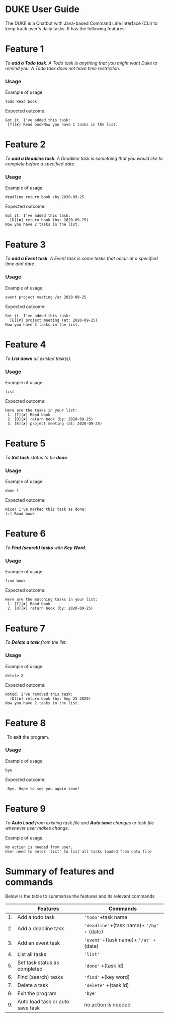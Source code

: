 # DUKE User Guide

The DUKE is a Chatbot with Java-based Command Line Interface (CLI) to keep track user's daily tasks.  It has the following features:


# Feature 1

_To **add a Todo task**. A Todo task is anything that you might want Duke to remind you. A Todo task does not have time restriction._

### Usage  
Example of usage:  
```  
todo Read book  
```  
Expected outcome:  
```  
Got it. I've added this task:  
 [T][✘] Read bookNow you have 1 tasks in the list.
 ```  


# Feature 2  
_To **add a Deadline task**. A Deadline task is something that you would like to complete before a specified date._  
  
### Usage  
Example of usage:  
```  
deadline return book /by 2020-09-25  
```  
Expected outcome:  
```  
Got it. I've added this task:  
  [D][✘] return book (by: 2020-09-25)  
Now you have 2 tasks in the list.  
```

# Feature 3  
_To **add a Event task**. A Event task is some tasks that occur at a specified time and date._  
  
### Usage  
Example of usage:  
```  
event project meeting /at 2020-09-25  
```  
Expected outcome:  
```  
Got it. I've added this task:  
  [E][✘] project meeting (at: 2020-09-25)  
Now you have 3 tasks in the list.  
```

# Feature 4  
_To **List down** all existed task(s)._  
  
### Usage  
Example of usage:  
```  
list  
```  
Expected outcome:  
```  
Here are the tasks in your list:  
 1. [T][✘] Read book  
 2. [D][✘] return book (by: 2020-09-25)  
 3. [E][✘] project meeting (at: 2020-09-25)  
```

# Feature 5  
_To **Set task** status to be **done**._  
  
### Usage  
Example of usage:  
```  
done 1  
```  
Expected outcome:  
```  
Nice! I've marked this task as done:  
[✓] Read book  
```

# Feature 6  
_To **Find (search) tasks** with **Key Word**._  
  
### Usage  
Example of usage:  
```  
find book  
```  
  
Expected outcome:  
```  
Here are the matching tasks in your list:  
 1. [T][✘] Read book  
 2. [D][✘] return book (by: 2020-09-25)  
```

# Feature 7  
_To **Delete a task** from the list._  
  
### Usage  
Example of usage:  
```  
delete 2  
```  
  
Expected outcome:  
```  
Noted. I've removed this task:  
  [D][✘] return book (by: Sep 25 2020)  
Now you have 2 tasks in the list.
```  

# Feature 8  
_To **exit** the program.

### Usage  
Example of usage:  
```  
bye
```  
  
Expected outcome:  
```  
 Bye. Hope to see you again soon!
```  


# Feature 9
_To **Auto Load** from existing task file and **Auto save** changes to task file whenever user makes change._

Example of usage:  
```  
No action is needed from user. 
User need to enter 'list' to list all tasks loaded from data file
```  



# Summary of features and commands

Below is the table to summarise the features and its relevant commands

|                |Features                       |Commands                     |
|----------------|-------------------------------|-----------------------------|
|1.              |Add a todo task                |`'todo'`+task name          |
|2.              |Add a deadline task            |`'deadline'`+(task name)+  `'/by'` + (date)      |
|3.              |Add an event task              |`'event'`+(task name)+  `'/at'` + (date)      |
|4.              |List all tasks                 |`'list'`                     |
|5.              |Set task status as completed   |`'done'` +(task id)          |
|6.              |Find (search) tasks            |`'find'` +(key word)         |
|7.              |Delete a task                  |`'delete'` +(task id)        |
|8.              |Exit the program               |`'bye'`                      |
|9.              |Auto load task or auto save task|no action is needed         |
